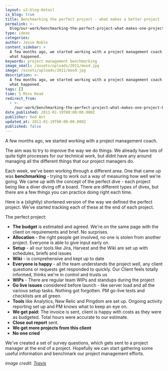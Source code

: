 ```yaml
---
layout: v2-blog-detail
is_blog: true
title: Benchmarking the perfect project - what makes a better project
permalink: >-
  blog/our-work/benchmarking-the-perfect-project-what-makes-one-project-better-than-another/
type: ideas
categories:
author: Jesse Noble
content_sidebar: >
  A few months ago, we started working with a project management coach. Here's
  what happened.
keywords: project management benchmarking
image_small: /assets/uploads/2011/mood.jpg
image: /assets/uploads/2011/mood.jpg
description: >-
  A few months ago, we started working with a project management coach. Here's
  what happened.
tags: []
time: 5 Mins Read
redirect_from:
  - >-
    /our-work/benchmarking-the-perfect-project-what-makes-one-project-better-than-another/
date_published: 2011-01-19T00:00:00.000Z
publisher: Red Ant
updated_at: 2011-01-19T00:00:00.000Z
published: false
---
```


A few months ago, we started working with a project management coach.

The aim was to try to improve the way we do things. We already have lots of quite tight processes for our technical work, but didnt have any around managing all the different things that our project managers do.

Each week, we've been working through a different area. One that came up was **benchmarking** - trying to work out a way of measuring how well we're going. We came up with the concept of the perfect dive - each project being like a diver diving off a board. There are different types of dives, but there are a few things you can practice doing right each time.

Here is a (slightly) shortened version of the way we defined the perfect project. We've started tracking each of these at the end of each project.

The perfect project:

* **The budget** is estimated and agreed. We're on the same page with the client on requirements and brief. No surprises.
* **Allocation** - the right people get involved, no one is stolen from another project. Everyone is able to give input early on.
* **Setup** - all our tools like Jira, Harvest and the Wiki are set up with schedules, briefs and issues
* **Wiki** - is comprehensive and kept up to date
* **Everyone is happy** - all the team understands the project well, any client questions or requests get responded to quickly. Our Client feels totally informed, thinks we're in control and trusts us
* **WIPs** - There are regular team WIPs and standups during the project
* **Go live issues** considered before launch - like server load and all the various setup tasks. Nothing got forgotten. PM go-live tests and checklists are all green.
* **Tools** like Analytics, New Relic and Pingdom are set up. Ongoing activity reporting set up and PM knows what to keep an eye on.
* **We get paid:** The invoice is sent, client is happy with costs as they were as budgeted. Total hours were accurate to our estimate.
* **Close out report** sent.
* **We get more projects from this client**
* **No one cried**

We've created a set of survey questions, which gets sent to a project manager at the end of a project. Hopefully we can start gathering some useful information and benchmark our project management efforts.

*image credit: [Travis](https://www.flickr.com/photos/baggis/)*
